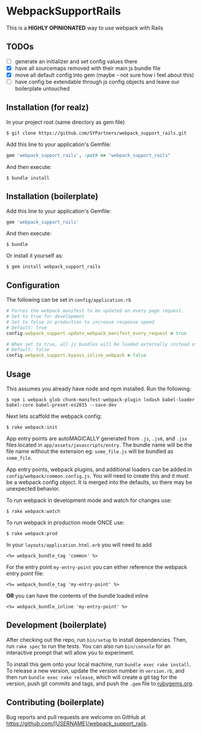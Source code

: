 # WebpackSupportRails

This is a **HIGHLY OPINIONATED** way to use webpack with Rails

## TODOs

- [ ] generate an initializer and set config values there
- [x] have all sourcemaps removed with their main js bundle file
- [x] move all default config into gem (maybe - not sure how i feel about this)
- [ ] have config be extendable through js config objects and leave our boilerplate untouched

## Installation (for realz)

In your project root (same directory as gem file)

    $ git clone https://github.com/SYPartners/webpack_support_rails.git

Add this line to your application's Gemfile:

```ruby
gem 'webpack_support_rails', :path => "webpack_support_rails"
```

And then execute:

    $ bundle install


## Installation (boilerplate)

Add this line to your application's Gemfile:

```ruby
gem 'webpack_support_rails'
```

And then execute:

    $ bundle

Or install it yourself as:

    $ gem install webpack_support_rails

## Configuration

The following can be set in `config/application.rb`

```ruby
# Forces the webpack manifest to be updated on every page request.
# Set to true for development
# Set to false in production to increase response speed
# Default: true
config.webpack_support.update_webpack_manifest_every_request = true

# When set to true, all js bundles will be loaded externally instead of inlined.
# Default: false
config.webpack_support.bypass_inline_webpack = false
```

## Usage

This assumes you already have node and npm installed. Run the following:

    $ npm i webpack glob chunk-manifest-webpack-plugin lodash babel-loader babel-core babel-preset-es2015 --save-dev

Next lets scaffold the webpack config:

    $ rake webpack:init

App entry points are autoMAGICALLY generated from `.js`, `.js6`, and `.jsx` files located in `app/assets/javascripts/entry`. The bundle name will be the file name without the extension eg: `some_file.js` will be bundled as `some_file`.

App entry points, webpack plugins, and additional loaders can be added in `config/webpack/common.config.js`. You will need to create this and it must be a webpack config object. It is merged into the defaults, so there may be unexpected behavior.

To run webpack in development mode and watch for changes use:

    $ rake webpack:watch

To run webpack in production mode ONCE use:

    $ rake webpack:prod

In your `layouts/application.html.erb` you will need to add

```erb
<%= webpack_bundle_tag 'common' %>
```

For the entry point `my-entry-point` you can either reference the webpack entry point file:

```erb
<%= webpack_bundle_tag 'my-entry-point' %>
```

**OR** you can have the contents of the bundle loaded inline

```erb
<%= webpack_bundle_inline 'my-entry-point' %>
```


## Development (boilerplate)

After checking out the repo, run `bin/setup` to install dependencies. Then, run `rake spec` to run the tests. You can also run `bin/console` for an interactive prompt that will allow you to experiment.

To install this gem onto your local machine, run `bundle exec rake install`. To release a new version, update the version number in `version.rb`, and then run `bundle exec rake release`, which will create a git tag for the version, push git commits and tags, and push the `.gem` file to [rubygems.org](https://rubygems.org).

## Contributing (boilerplate)

Bug reports and pull requests are welcome on GitHub at https://github.com/[USERNAME]/webpack_support_rails.

